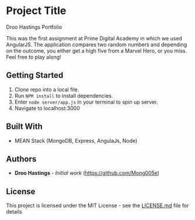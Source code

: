 # Project Title
Droo Hastings Portfolio

This was the first assignment at Prime Digital Academy in which we used AngularJS.
The application compares two random numbers and depending on the outcome, you either get a high five from a Marvel Hero, or you miss.  Feel free to play along!

## Getting Started

1. Clone repo into a local file.
2. Run ```NPM install``` to install dependencies.
3. Enter ```node server/app.js``` in your terminal to spin up server.
4. Navigate to localhost:3000



## Built With

* MEAN Stack (MongoDB, Express, AngulaJs, Node)




## Authors

* **Droo Hastings** - *Initial work* (https://github.com/Mong005e)



## License

This project is licensed under the MIT License - see the [LICENSE.md](LICENSE.md) file for details
